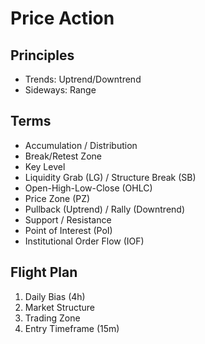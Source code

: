 # Price Action

<!--
Reteste pode acontecer com pavio e com corpo do candle
Mais comum reteste em zonas de candles passados de venda
Sempre verificar perda de minima
Entrada na metade da zona

https://www.youtube.com/watch?v=tgEO_FF4n6Y

https://www.youtube.com/c/Fabr%C3%ADcioLorenz
https://www.youtube.com/channel/UCl_kgnFsEqCsXiqRowBCpZA
-->

## Principles

- Trends: Uptrend/Downtrend
- Sideways: Range

## Terms

- Accumulation / Distribution
- Break/Retest Zone
- Key Level
- Liquidity Grab (LG) / Structure Break (SB)
- Open-High-Low-Close (OHLC)
- Price Zone (PZ)
- Pullback (Uptrend) / Rally (Downtrend)
- Support / Resistance
- Point of Interest (PoI)
- Institutional Order Flow (IOF)

<!--
Change Of Character (CHOCH)
Break Hook Go (BHG)
Break-even
Liquidity Grab
News Candle
Red Bar Take Out
-->

## Flight Plan

1. Daily Bias (4h)
2. Market Structure
3. Trading Zone
4. Entry Timeframe (15m)

<!-- ## Checklist

### Daily

- Missing Retest (Pivot)
- Liquidity Grab

### Monday of Week

- Missing Retest (Pivot)

### First Day of Month

- Missing Retest (Pivot) -->
